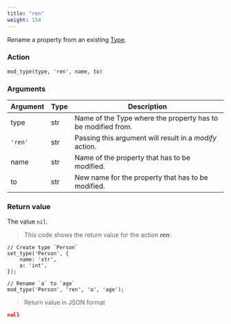 ```yaml
---
title: "ren"
weight: 154
---
```


Rename a property from an existing [Type](../../../data-types/type).

### Action

`mod_type(type, 'ren', name, to)`

### Arguments

Argument | Type | Description
-------- | ---- | -----------
type | str | Name of the Type where the property has to be modified from.
`'ren'` | str | Passing this argument will result in a *modify* action.
name | str | Name of the property that has to be modified.
to | str | New name for the property that has to be modified.

### Return value

The value `nil`.

> This code shows the return value for the action ***ren***:

```thingsdb,json_response
// Create type `Person`
set_type('Person', {
    name: 'str',
    a: 'int',
});

// Rename `a` to `age`
mod_type('Person', 'ren', 'a', 'age');
```

> Return value in JSON format

```json
null
```
